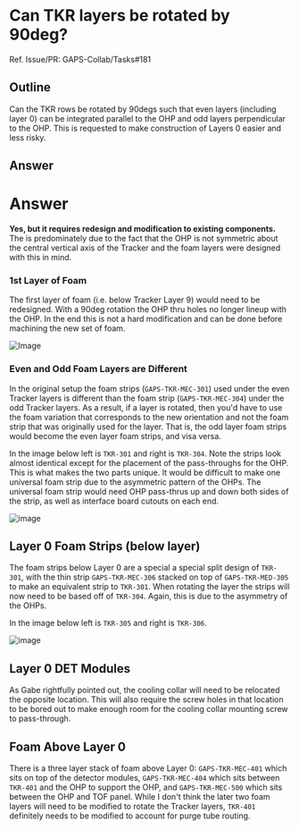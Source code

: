 # Can TKR layers be rotated by 90deg?

Ref. Issue/PR: GAPS-Collab/Tasks#181

## Outline

Can the TKR rows be rotated by 90degs such that even
layers (including layer 0) can be integrated parallel
to the OHP and odd layers perpendicular to the OHP.
This is requested to make construction of Layers 0
easier and less risky.

## Answer

# Answer

**Yes, but it requires redesign and modification to
existing components.**  The is predominately due to
the fact that the OHP is not symmetric about the
central vertical axis of the Tracker and the foam
layers were designed with this in mind.

### 1st Layer of Foam

The first layer of foam (i.e. below Tracker Layer 9)
would need to be redesigned.  With a 90deg rotation
the OHP thru holes no longer lineup with the OHP.  In
the end this is not a hard modification and can be 
done before machining the new set of foam.

![Image](https://github.com/GAPS-Collab/Tasks/assets/29869348/16162af2-a66b-4398-875d-1fc8ec54bd79)


### Even and Odd Foam Layers are Different

In the original setup the foam strips (`GAPS-TKR-MEC-301`) 
used under the even Tracker layers is different than
the foam strip (`GAPS-TKR-MEC-304`) under the odd Tracker
layers.  As a result, if a layer is rotated, then you'd
have to use the foam variation that corresponds to the
new orientation and not the foam strip that was originally
used for the layer.  That is, the odd layer foam strips
would become the even layer foam strips, and visa versa.

In the image below left is `TKR-301` and right is `TKR-304`.
Note the strips look almost identical except for the placement
of the pass-throughs for the OHP.  This is what makes the
two parts unique. It would be difficult to make one universal
foam strip due to the asymmetric pattern of the OHPs.  The
universal foam strip would need OHP pass-thrus up and down 
both sides of the strip, as well as interface board cutouts
on each end.

![image](https://github.com/GAPS-Collab/Tasks/assets/29869348/edbbd788-af5b-457b-8ceb-aa6d6059f9d2)

## Layer 0 Foam Strips (below layer)

The foam strips below Layer 0 are a special a special split 
design of `TKR-301`, with the thin strip `GAPS-TKR-MEC-306`
stacked on top of `GAPS-TKR-MED-305` to make an equivalent 
strip to `TKR-301`.  When rotating the layer the strips will
now need to be based off of `TKR-304`.  Again, this is due
to the asymmetry of the OHPs.

In the image below left is `TKR-305` and right is `TKR-306`.

![image](https://github.com/GAPS-Collab/Tasks/assets/29869348/0c808652-87ce-4b1d-bef8-398d98366a75)

## Layer 0 DET Modules

As Gabe rightfully pointed out, the cooling collar will need
to be relocated the opposite location.  This will also require
the screw holes in that location to be bored out to make 
enough room for the cooling collar mounting screw to pass-through.

## Foam Above Layer 0

There is a three layer stack of foam above Layer 0: 
`GAPS-TKR-MEC-401` which sits on top of the detector modules,
`GAPS-TKR-MEC-404` which sits between `TKR-401` and the OHP to
support the OHP, and `GAPS-TKR-MEC-500` which sits between the
OHP and TOF panel.  While I don't think the later two foam 
layers will need to be modified to rotate the Tracker layers,
`TKR-401` definitely needs to be modified to account for purge
tube routing.

